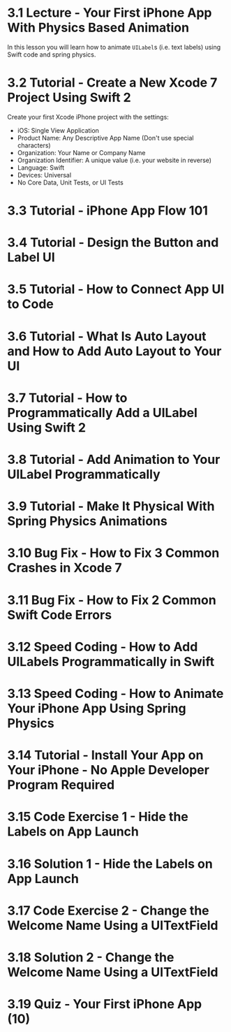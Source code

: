 # 3.1 Lecture - Your First iPhone App With Physics Based Animation #

In this lesson you will learn how to animate `UILabel`s (i.e. text labels) using Swift code and spring physics.

# 3.2 Tutorial - Create a New Xcode 7 Project Using Swift 2 #

Create your first Xcode iPhone project with the settings:

* iOS: Single View Application
* Product Name: Any Descriptive App Name (Don't use special characters)
* Organization: Your Name or Company Name
* Organization Identifier: A unique value (i.e. your website in reverse)
* Language: Swift
* Devices: Universal
* No Core Data, Unit Tests, or UI Tests

# 3.3 Tutorial - iPhone App Flow 101 #

# 3.4 Tutorial - Design the Button and Label UI #

# 3.5 Tutorial - How to Connect App UI to Code #

# 3.6 Tutorial - What Is Auto Layout and How to Add Auto Layout to Your UI #

# 3.7 Tutorial - How to Programmatically Add a UILabel Using Swift 2 #

# 3.8 Tutorial - Add Animation to Your UILabel Programmatically #

# 3.9 Tutorial - Make It Physical With Spring Physics Animations #

# 3.10 Bug Fix - How to Fix 3 Common Crashes in Xcode 7 #

# 3.11 Bug Fix - How to Fix 2 Common Swift Code Errors #

# 3.12 Speed Coding - How to Add UILabels Programmatically in Swift #

# 3.13 Speed Coding - How to Animate Your iPhone App Using Spring Physics #

# 3.14 Tutorial - Install Your App on Your iPhone - No Apple Developer Program Required #

# 3.15 Code Exercise 1 - Hide the Labels on App Launch #

# 3.16 Solution 1 - Hide the Labels on App Launch #

# 3.17 Code Exercise 2 - Change the Welcome Name Using a UITextField #

# 3.18 Solution 2 - Change the Welcome Name Using a UITextField #

# 3.19 Quiz - Your First iPhone App (10) #



